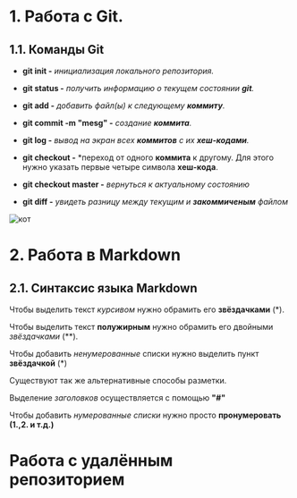 # 1. Работа с Git.

## 1.1. Команды Git

* **git init -** *инициализация локального репозитория.*

* **git status -** *получить информацию о текущем состоянии **git**.*

* **git add -** *добавить файл(ы) к следующему **коммиту**.*

* **git commit -m "mesg" -** *создание **коммита**.*

* **git log -** *вывод на экран всех **коммитов** с их **хеш-кодами**.*

* **git checkout -** *переход от одного **коммита** к другому. Для этого нужно указать первые четыре символа **хеш-кода**.

* **git checkout master -** *вернуться к актуальному состоянию*

* **git diff -** *увидеть разницу между текущим и **закоммиченым** файлом*

![кот](Sheeesh.PNG)

# 2. Работа в Markdown

## 2.1. Синтаксис языка Markdown

Чтобы выделить текст *курсивом* нужно обрамить его **звёздачками** (*). 

Чтобы выделить текст **полужирным** нужно обрамить его двойными *звёздачками* (**).

Чтобы добавить *ненумерованные* списки нужно выделить пункт **звёздачкой** (*)

Существуют так же альтернативные способы разметки. 

Выделение *заголовков* осуществляется с помощью **"#"**

Чтобы добавить *нумерованные списки* нужно просто **пронумеровать (1.,2. и т.д.)**

# Работа с удалённым репозиторием 